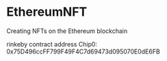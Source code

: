 # EthereumNFT
Creating NFTs on the Ethereum blockchain

rinkeby contract address Chip0: 0x75D496ccFF799F49F4C7d69473d095070E0dE6FB
